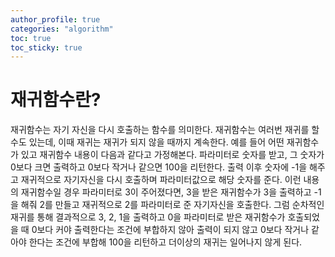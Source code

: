 ```yaml
---
author_profile: true
categories: "algorithm"
toc: true
toc_sticky: true
---
```


# 재귀함수란?
재귀함수는 자기 자신을 다시 호출하는 함수를 의미한다. 재귀함수는 여러번 재귀를 할 수도 있는데, 이때 재귀는 재귀가 되지 않을 때까지 계속한다. 예를 들어 어떤 재귀함수가 있고 재귀함수 내용이 다음과 같다고 가정해본다. 파라미터로 숫자를 받고, 그 숫자가 0보다 크면 출력하고 0보다 작거나 같으면 100을 리턴한다. 출력 이후 숫자에 -1을 해주고 재귀적으로 자기자신을 다시 호출하며 파라미터값으로 해당 숫자를 준다. 이런 내용의 재귀함수일 경우 파라미터로 3이 주어졌다면, 3을 받은 재귀함수가 3을 출력하고 -1을 해줘 2를 만들고 재귀적으로 2를 파라미터로 준 자기자신을 호출한다. 그럼 순차적인 재귀를 통해 결과적으로 3, 2, 1을 출력하고 0을 파라미터로 받은 재귀함수가 호출되었을 때 0보다 커야 출력한다는 조건에 부합하지 않아 출력이 되지 않고 0보다 작거나 같아야 한다는 조건에 부합해 100을 리턴하고 더이상의 재귀는 일어나지 않게 된다.